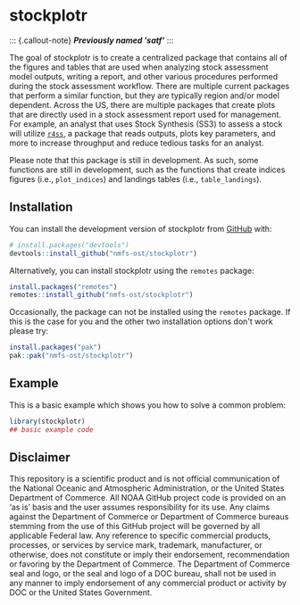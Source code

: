 # stockplotr

<!-- badges: start -->
<!-- badges: end -->

::: {.callout-note}
***Previously named 'satf'***
:::

The goal of stockplotr is to create a centralized package that contains all of the figures and tables that are used when analyzing stock assessment model outputs, writing a report, and other various procedures performed during the stock assessment workflow. There are multiple current packages that perform a similar function, but they are typically region and/or model dependent. Across the US, there are multiple packages that create plots that are directly used in a stock assessment report used for management. For example, an analyst that uses Stock Synthesis (SS3) to assess a stock will utilize [`r4ss`](https://github.com/r4ss/r4ss/), a package that reads outputs, plots key parameters, and more to increase throughput and reduce tedious tasks for an analyst.

Please note that this package is still in development. As such, some functions are still in development, such as the functions that create indices figures (i.e., `plot_indices`) and landings tables (i.e., `table_landings`).

## Installation

You can install the development version of stockplotr from [GitHub](https://github.com/) with:

``` r
# install.packages("devtools")
devtools::install_github("nmfs-ost/stockplotr")
```

Alternatively, you can install stockplotr using the `remotes` package:

```r
install.packages("remotes")
remotes::install_github("nmfs-ost/stockplotr")
```

Occasionally, the package can not be installed using the `remotes` package. If this is the case for you and the other two installation options don't work please try:

```r
install.packages("pak")
pak::pak("nmfs-ost/stockplotr")
```

## Example

This is a basic example which shows you how to solve a common problem:

``` r
library(stockplotr)
## basic example code
```

## Disclaimer

This repository is a scientific product and is not official communication of the National Oceanic and Atmospheric Administration, or the United States Department of Commerce. All NOAA GitHub project code is provided on an ‘as is’ basis and the user assumes responsibility for its use. Any claims against the Department of Commerce or Department of Commerce bureaus stemming from the use of this GitHub project will be governed by all applicable Federal law. Any reference to specific commercial products, processes, or services by service mark, trademark, manufacturer, or otherwise, does not constitute or imply their endorsement, recommendation or favoring by the Department of Commerce. The Department of Commerce seal and logo, or the seal and logo of a DOC bureau, shall not be used in any manner to imply endorsement of any commercial product or activity by DOC or the United States Government.
